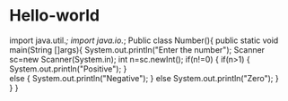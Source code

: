 # Hello-world
import java.util.*;
import java.io.*;
Public class Number(){
public static void main(String []args){
System.out.println("Enter the number");
Scanner sc=new Scanner(System.in);
int n=sc.newInt();
if(n!=0)
{
      if(n>1)
      {
          System.out.println("Positive");
      }    
    else
         {
            System.out.println("Negative");
          }
  else
    System.out.println("Zero");
  }          
  }
  }
    
